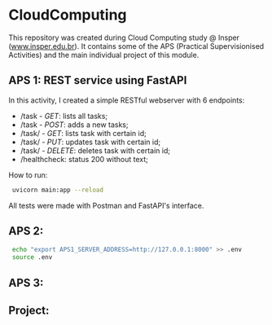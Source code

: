 # CloudComputing

This repository was created during Cloud Computing study @ Insper (www.insper.edu.br). It contains some of the APS (Practical Supervisionised Activities) and the main individual project of this module.

## APS 1: REST service using FastAPI

In this activity, I created a simple RESTful webserver with 6 endpoints:
- /task - *GET*: lists all tasks;
- /task - *POST*: adds a new tasks;
- /task/<id> - *GET*: lists task with certain id;
- /task/<id> - *PUT*: updates task with certain id;
- /task/<id> - *DELETE*: deletes task with certain id;
- /healthcheck: status 200 without text;
  
How to run:
```bash
 uvicorn main:app --reload
```
All tests were made with Postman and FastAPI's interface.

## APS 2:


```bash
 echo "export APS1_SERVER_ADDRESS=http://127.0.0.1:8000" >> .env
 source .env
```

## APS 3:


## Project:

